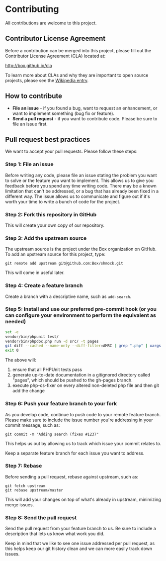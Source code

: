 # Contributing

All contributions are welcome to this project.

## Contributor License Agreement

Before a contribution can be merged into this project, please fill out the Contributor License Agreement (CLA) located at:

http://box.github.io/cla

To learn more about CLAs and why they are important to open source projects, please see the [Wikipedia entry](http://en.wikipedia.org/wiki/Contributor_License_Agreement).

## How to contribute

* **File an issue** - if you found a bug, want to request an enhancement, or want to implement something (bug fix or feature).
* **Send a pull request** - if you want to contribute code. Please be sure to file an issue first.

## Pull request best practices

We want to accept your pull requests. Please follow these steps:

### Step 1: File an issue

Before writing any code, please file an issue stating the problem you want to solve or the feature you want to implement. This allows us to give you feedback before you spend any time writing code. There may be a known limitation that can't be addressed, or a bug that has already been fixed in a different way. The issue allows us to communicate and figure out if it's worth your time to write a bunch of code for the project.

### Step 2: Fork this repository in GitHub

This will create your own copy of our repository.

### Step 3: Add the upstream source

The upstream source is the project under the Box organization on GitHub. To add an upstream source for this project, type:

```
git remote add upstream git@github.com:Box/shmock.git
```

This will come in useful later.

### Step 4: Create a feature branch

Create a branch with a descriptive name, such as `add-search`.

### Step 5: Install and use our preferred pre-commit hook (or you can configure your environment to perform the equivalent as needed)

```bash
set -e
vendor/bin/phpunit test/
vendor/bin/phpdoc.php run -d src/ -t pages
git diff --cached --name-only --diff-filter=AMRC | grep ".php" | xargs -n 1 -I % sh -c "echo 'formatting %'; php-cs-fixer fix %; git add %"
exit 0
```
The above will:
1. ensure that all PHPUnit tests pass
2. generate up-to-date documentation in a gitignored directory called "pages", which should be pushed to the gh-pages branch.
3. execute php-cs-fixer on every altered non-deleted php file and then git add the change

### Step 6: Push your feature branch to your fork

As you develop code, continue to push code to your remote feature branch. Please make sure to include the issue number you're addressing in your commit message, such as:

```
git commit -m "Adding search (fixes #123)"
```

This helps us out by allowing us to track which issue your commit relates to.

Keep a separate feature branch for each issue you want to address.

### Step 7: Rebase

Before sending a pull request, rebase against upstream, such as:

```
git fetch upstream
git rebase upstream/master
```

This will add your changes on top of what's already in upstream, minimizing merge issues.

### Step 8: Send the pull request

Send the pull request from your feature branch to us. Be sure to include a description that lets us know what work you did.

Keep in mind that we like to see one issue addressed per pull request, as this helps keep our git history clean and we can more easily track down issues.
